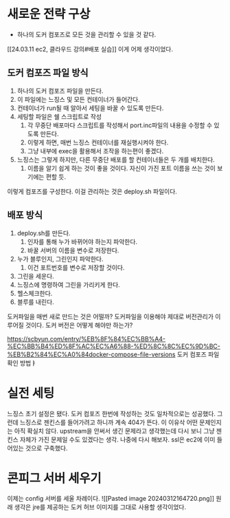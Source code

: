 # 새로운 전략 구상
- 하나의 도커 컴포즈로 모든 것을 관리할 수 있을 것 같다.

[[24.03.11 ec2, 클라우드 강의#배포 실습]]
이게 어제 생각이었다.
## 도커 컴포즈 파일 방식
1. 하나의 도커 컴포즈 파일을 만든다.
2. 이 파일에는 느징스 및 모든 컨테이너가 들어간다. 
3. 컨테이너가 run될 때 알아서 세팅을 바꿀 수 있도록 만든다.
4. 세팅할 파일은 쉘 스크립트로 작성
	1. 각 무중단 배포마다 스크립트를 작성해서 port.inc파일의 내용을 수정할 수 있도록 만든다.
	2. 이렇게 하면, 매번 느징스 컨테이너를 재실행시켜야 한다. 
	3. 그냥 내부에 exec을 활용해서 조작을 하는편이 좋겠다.
5. 느징스는 그렇게 하지만, 다른 무중단 배포를 할 컨테이너들은 두 개를 배치한다. 
	1. 이름을 알기 쉽게 하는 것이 좋을 것이다. 자신이 가진 포트 이름을 쓰는 것이 보기에는 편할 듯.
	
이렇게 컴포즈를 구성한다. 이걸 관리하는 것은 deploy.sh 파일이다.
## 배포 방식
1. deploy.sh를 만든다.
	1. 인자를 통해 누가 바뀌어야 하는지 파악한다.
	2. 바꿀 서버의 이름을 변수로 저장한다.
2. 누가 블루인지, 그린인지 파악한다.
	1. 이건 포트번호를 변수로 저장할 것이다. 
3. 그린을 세운다.
4. 느징스에 명령하여 그린을 가리키게 한다.
5. 헬스체크한다.
6. 블루를 내린다.

도커파일을 매번 새로 만드는 것은 어떨까? 도커파일을 이용해야 제대로 버전관리가 이루어질 것이다. 도커 버전은 어떻게 해야만 하는가?

https://scbyun.com/entry/%EB%8F%84%EC%BB%A4-%EC%BB%B4%ED%8F%AC%EC%A6%88-%ED%8C%8C%EC%9D%BC-%EB%B2%84%EC%A0%84docker-compose-file-versions
도커 컴포즈 파일 확인 방법ㅑ

# 실전 세팅
느징스 초기 설정은 됐다. 도커 컴포즈 한번에 작성하는 것도 일차적으로는 성공했다.
그런데 느징스로 젠킨스를 들어가려고 하니까 계속 404가 뜬다. 
이 이유삭 어떤 문제인지는 아직 확실치 않다. upstream을 안써서 생긴 문제라고 생각했는데 다시 보니 그냥 젠킨스 자체가 가진 문제일 수도 있겠다는 생각.
나중에 다시 해보자.
ssl은 ec2에 이미 들어있는 것으로 구축했다.
# 콘피그 서버 세우기
이제는 config 서버를 세울 차례이다. 
![[Pasted image 20240312164720.png]]
원래 생각은  jre를 제공하는 도커 허브 이미지를 그대로 사용할 생각이었다.